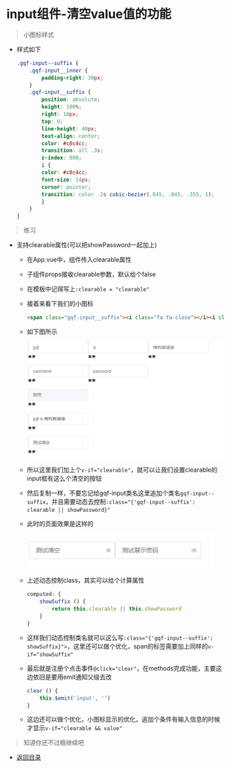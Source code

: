 # input组件-清空value值的功能

> 小图标样式
* 样式如下
    ```scss
    .gqf-input--suffix {
        .gqf-input__inner {
            padding-right: 30px;
        }
        .gqf-input__suffix {
            position: absolute;
            height: 100%;
            right: 10px;
            top: 0;
            line-height: 40px;
            text-align: center;
            color: #c0c4cc;
            transition: all .3s;
            z-index: 900;
            i {
            color: #c0c4cc;
            font-size: 14px;
            cursor: pointer;
            transition: color .2s cubic-bezier(.645, .045, .355, 1);
            }
        }
    }    
    ```

> 练习

* 支持clearable属性(可以把showPassword一起加上)
    * 在App.vue中，组件传入clearable属性
    * 子组件props接收clearable参数，默认给个false
    * 在模板中记得写上`:clearable = "clearable"`
    * 接着来看下我们的小图标
        ```html
        <span class="gqf-input__suffix"><i class="fa fa-close"></i><i class="fa fa-eye"></i></span>
        ```
    * 如下图所示

        ![](./images/看看小图标.jpg) 

    * 所以这里我们加上个`v-if="clearable"`，就可以让我们设置clearable的input框有这么个清空的按钮  
    * 然后复制一样，不要忘记给gqf-input类名这里追加个类名`gqf-input--suffix`，并且需要动态去控制`:class="{'gqf-input--suffix': clearable || showPassword}"`
    * 此时的页面效果是这样的

        ![](./images/添加样式.jpg)  

    * 上述动态控制class，其实可以给个计算属性  
        ```js
        computed: {
            showSuffix () {
                return this.clearable || this.showPassword
            }
        }        
        ```  
    * 这样我们动态控制类名就可以这么写`:class="{'gqf-input--suffix': showSuffix}">`，这里还可以做个优化，span的标签需要加上同样的`v-if="showSuffix"`
    * 最后就是注册个点击事件`@click="clear"`，在methods完成功能，主要这边依旧是要用emit通知父级去改 
        ```js
        clear () {
            this.$emit('input', '')
        }        
        ```
    * 这边还可以做个优化，小图标显示的优化，追加个条件有输入信息的时候才显示`v-if="clearable && value"`          

> 知道你还不过瘾继续吧       

* [返回目录](../../README.md)